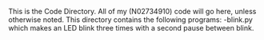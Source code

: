 This is the Code Directory.
 All of my (N02734910) code will go here, unless otherwise noted.
 This directory contains the following programs:
 -blink.py which makes an LED blink three times with a second pause between blink.


